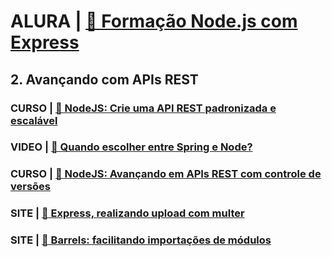 # ALURA | [🔗 Formação Node.js com Express](https://cursos.alura.com.br/formacao-node-js-12)

## 2. Avançando com APIs REST

### CURSO | [🔗 NodeJS: Crie uma API REST padronizada e escalável](https://cursos.alura.com.br/course/nodejs-api-rest-padronizada-escalavel)
### VIDEO | [🔗 Quando escolher entre Spring e Node?](https://www.youtube.com/watch?v=p3gsO-qanYE)
### CURSO | [🔗 NodeJS: Avançando em APIs REST com controle de versões](https://cursos.alura.com.br/course/nodejs-api-rest-controle-versao)
### SITE | [🔗 Express, realizando upload com multer](http://cangaceirojavascript.com.br/express-realizando-upload-multer/)
### SITE | [🔗 Barrels: facilitando importações de módulos](http://cangaceirojavascript.com.br/barrels-simplificando-importacoes-de-modulos/)
